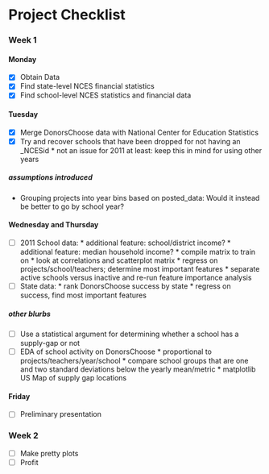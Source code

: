 Project Checklist
===


### Week 1

#### Monday
- [x] Obtain Data
- [x] Find state-level NCES financial statistics
- [x] Find school-level NCES statistics and financial data

#### Tuesday
- [x] Merge DonorsChoose data with National Center for Education Statistics
- [x] Try and recover schools that have been dropped for not having an _NCESid
      * not an issue for 2011 at least: keep this in mind for using other years

##### _assumptions introduced_
- Grouping projects into year bins based on posted_data: Would it instead be better to go by school year?

#### Wednesday and Thursday
- [ ] 2011 School data:
      * additional feature: school/district income?
      * additional feature: median household income?
      * compile matrix to train on
      * look at correlations and scatterplot matrix
      * regress on projects/school/teachers; determine most important features
      * separate active schools versus inactive and re-run feature importance analysis 
- [ ] State data:
      * rank DonorsChoose success by state
      * regress on success, find most important features

##### _other blurbs_
- [ ] Use a statistical argument for determining whether a school has a supply-gap or not
- [ ] EDA of school activity on DonorsChoose
      * proportional to projects/teachers/year/school
      * compare school groups that are one and two standard deviations below the yearly mean/metric
      * matplotlib US Map of supply gap locations

#### Friday
- [ ] Preliminary presentation


### Week 2

- [ ] Make pretty plots
- [ ] Profit

